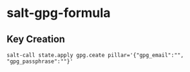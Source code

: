 # salt-gpg-formula
## Key Creation
```shell
salt-call state.apply gpg.ceate pillar='{"gpg_email":"", "gpg_passphrase":""}'
```
